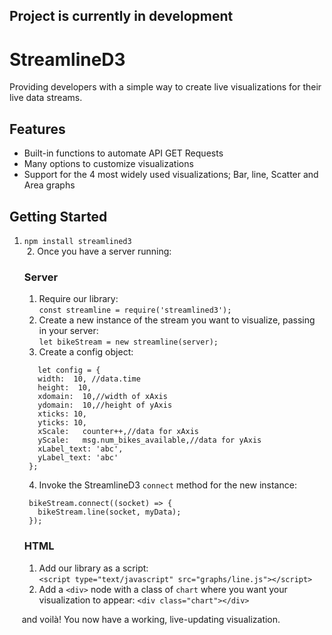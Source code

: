 ## **Project is currently in development**

# StreamlineD3
Providing developers with a simple way to create live visualizations for their live data streams.



## Features
  * Built-in functions to automate API GET Requests
  * Many options to customize visualizations
  * Support for the 4 most widely used visualizations; Bar, line, Scatter and Area graphs
  
 
## Getting Started

  1. ```npm install streamlined3``` <br/>
  2. Once you have a server running: <br/>
  
     ### Server
     
     1. Require our library:<br/>
     ```const streamline = require('streamlined3');```<br/>
     2. Create a new instance of the stream you want to visualize, passing in your server:<br/>
     ```let bikeStream = new streamline(server);```<br/>
     3. Create a config object:<br/>
     
     ```
        let config = {
        width:  10, //data.time
        height:  10,
        xdomain:  10,//width of xAxis
        ydomain:  10,//height of yAxis
        xticks: 10,
        yticks: 10,
        xScale:   counter++,//data for xAxis
        yScale:   msg.num_bikes_available,//data for yAxis
        xLabel_text: 'abc',
        yLabel_text: 'abc'
      };
      ```
      
      4. Invoke the StreamlineD3 ```connect``` method for the new instance:<br/>
      
      ```
       bikeStream.connect((socket) => {
         bikeStream.line(socket, myData);
       });
       ```

      ### HTML
      
      1. Add our library as a script: <br/>
      ```<script type="text/javascript" src="graphs/line.js"></script>```
      2. Add a ```<div>``` node with a class of ```chart``` where you want your visualization to appear:
      ```<div class="chart"></div>```
      
      and voilà! You now have a working, live-updating visualization.
